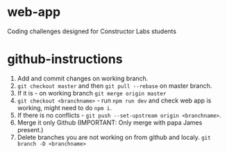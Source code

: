 # web-app

Coding challenges designed for Constructor Labs students

# github-instructions

1.  Add and commit changes on working branch.
2.  `git checkout master` and then `git pull --rebase` on master branch.
3.  If it is - on working branch `git merge origin master`
4.  `git checkout <branchname>` - run `npm run dev` and check web app is working, might need to do `npm i`.
5.  If there is no conflicts - `git push --set-upstream origin <branchname>`.
6.  Merge it only Github (IMPORTANT: Only merge with papa James present.)
7.  Delete branches you are not working on from github and localy. `git branch -D <branchname>`
